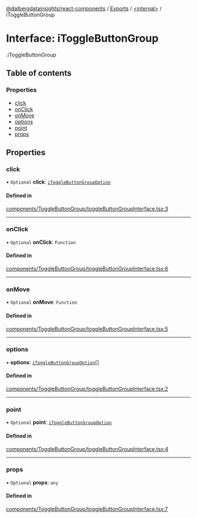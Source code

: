 [@dalbergdatainsights/react-components](../README.md) / [Exports](../modules.md) / [<internal\>](../modules/internal_.md) / iToggleButtonGroup

# Interface: iToggleButtonGroup

[<internal>](../modules/internal_.md).iToggleButtonGroup

## Table of contents

### Properties

- [click](internal_.iToggleButtonGroup.md#click)
- [onClick](internal_.iToggleButtonGroup.md#onclick)
- [onMove](internal_.iToggleButtonGroup.md#onmove)
- [options](internal_.iToggleButtonGroup.md#options)
- [point](internal_.iToggleButtonGroup.md#point)
- [props](internal_.iToggleButtonGroup.md#props)

## Properties

### click

• `Optional` **click**: [`iToggleButtonGroupOption`](internal_.iToggleButtonGroupOption.md)

#### Defined in

[components/ToggleButtonGroup/toggleButtonGroupInterface.tsx:3](https://github.com/DalbergDataInsights/react-components/blob/ff81224/components/ToggleButtonGroup/toggleButtonGroupInterface.tsx#L3)

___

### onClick

• `Optional` **onClick**: `Function`

#### Defined in

[components/ToggleButtonGroup/toggleButtonGroupInterface.tsx:6](https://github.com/DalbergDataInsights/react-components/blob/ff81224/components/ToggleButtonGroup/toggleButtonGroupInterface.tsx#L6)

___

### onMove

• `Optional` **onMove**: `Function`

#### Defined in

[components/ToggleButtonGroup/toggleButtonGroupInterface.tsx:5](https://github.com/DalbergDataInsights/react-components/blob/ff81224/components/ToggleButtonGroup/toggleButtonGroupInterface.tsx#L5)

___

### options

• **options**: [`iToggleButtonGroupOption`](internal_.iToggleButtonGroupOption.md)[]

#### Defined in

[components/ToggleButtonGroup/toggleButtonGroupInterface.tsx:2](https://github.com/DalbergDataInsights/react-components/blob/ff81224/components/ToggleButtonGroup/toggleButtonGroupInterface.tsx#L2)

___

### point

• `Optional` **point**: [`iToggleButtonGroupOption`](internal_.iToggleButtonGroupOption.md)

#### Defined in

[components/ToggleButtonGroup/toggleButtonGroupInterface.tsx:4](https://github.com/DalbergDataInsights/react-components/blob/ff81224/components/ToggleButtonGroup/toggleButtonGroupInterface.tsx#L4)

___

### props

• `Optional` **props**: `any`

#### Defined in

[components/ToggleButtonGroup/toggleButtonGroupInterface.tsx:7](https://github.com/DalbergDataInsights/react-components/blob/ff81224/components/ToggleButtonGroup/toggleButtonGroupInterface.tsx#L7)
